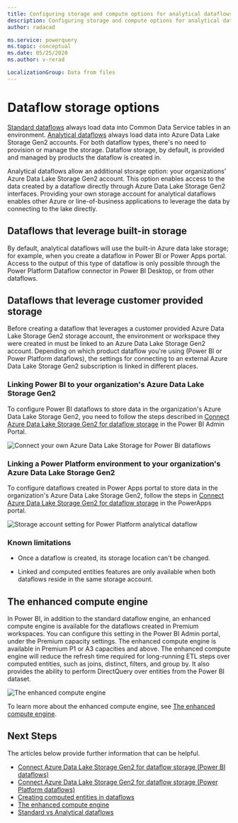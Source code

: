 ```yaml
---
title: Configuring storage and compute options for analytical dataflows
description: Configuring storage and compute options for analytical dataflows
author: radacad

ms.service: powerquery
ms.topic: conceptual
ms.date: 05/25/2020
ms.author: v-rerad

LocalizationGroup: Data from files
---
```


# Dataflow storage options

[Standard dataflows](understanding-differences-between-analytical-standard-dataflows.md) always load data into Common Data Service tables in an environment. [Analytical dataflows](understanding-differences-between-analytical-standard-dataflows.md) always load data into Azure Data Lake Storage Gen2 accounts. For both dataflow types, there's no need to provision or manage the storage. Dataflow storage, by default, is provided and managed by products the dataflow is created in.

Analytical dataflows allow an additional storage option: your organizations' Azure Data Lake Storage Gen2 account. This option enables access to the data created by a dataflow directly through Azure Data Lake Storage Gen2 interfaces. Providing your own storage account for analytical dataflows enables other Azure or line-of-business applications to leverage the data by connecting to the lake directly.

## Dataflows that leverage built-in storage

By default, analytical dataflows will use the built-in Azure data lake storage; for example, when you create a dataflow in Power BI or Power Apps portal. Access to the output of this type of dataflow is only possible through the Power Platform Dataflow connector in Power BI Desktop, or from other dataflows.

## Dataflows that leverage customer provided storage

Before creating a dataflow that leverages a customer provided Azure Data Lake Storage Gen2 storage account, the environment or workspace they were created in must be linked to an Azure Data Lake Storage Gen2 account. Depending on which product dataflow you're using (Power BI or Power Platform dataflows), the settings for connecting to an external Azure Data Lake Storage Gen2 subscription is linked in different places.

### Linking Power BI to your organization's Azure Data Lake Storage Gen2

To configure Power BI dataflows to store data in the organization's Azure Data Lake Storage Gen2, you need to follow the steps described in [Connect Azure Data Lake Storage Gen2 for dataflow storage](https://docs.microsoft.com/power-bi/transform-model/service-dataflows-connect-azure-data-lake-storage-gen2) in the Power BI Admin Portal.

![Connect your own Azure Data Lake Storage for Power BI dataflows](https://docs.microsoft.com/power-bi/transform-model/media/service-dataflows-connect-azure-data-lake-storage-gen2/dataflows-connect-08b.png)

### Linking a Power Platform environment to your organization's Azure Data Lake Storage Gen2

To configure dataflows created in Power Apps portal to store data in the organization's Azure Data Lake Storage Gen2, follow the steps in [Connect Azure Data Lake Storage Gen2 for dataflow storage](https://docs.microsoft.com/powerapps/maker/common-data-service/connect-azure-data-lake-storage-for-dataflow) in the PowerApps portal.

![Storage account setting for Power Platform analytical dataflow](https://docs.microsoft.com/powerapps/maker/common-data-service/media/select-storage-account.png)

### Known limitations

* Once a dataflow is created, its storage location can't be changed.

* Linked and computed entities features are only available when both dataflows reside in the same storage account.

## The enhanced compute engine

In Power BI, in addition to the standard dataflow engine, an enhanced compute engine is available for the dataflows created in Premium workspaces. You can configure this setting in the Power BI Admin portal, under the Premium capacity settings. The enhanced compute engine is available in Premium P1 or A3 capacities and above. The enhanced compute engine will reduce the refresh time required for long-running ETL steps over computed entities, such as joins, distinct, filters, and group by. It also provides the ability to perform DirectQuery over entities from the Power BI dataset.

![The enhanced compute engine](https://docs.microsoft.com/power-bi/transform-model/media/service-dataflows-enhanced-compute-engine/enhanced-compute-engine-01.png)

To learn more about the enhanced compute engine, see [The enhanced compute engine](https://docs.microsoft.com/power-bi/transform-model/service-dataflows-enhanced-compute-engine).

## Next Steps

The articles below provide further information that can be helpful.

- [Connect Azure Data Lake Storage Gen2 for dataflow storage (Power BI dataflows)](https://docs.microsoft.com/power-bi/service-dataflows-connect-azure-data-lake-storage-gen2
  )
- [Connect Azure Data Lake Storage Gen2 for dataflow storage (Power Platform dataflows)](https://docs.microsoft.com/powerapps/maker/common-data-service/connect-azure-data-lake-storage-for-dataflow)
- [Creating computed entities in dataflows](computed-entities.md)
- [The enhanced compute engine](https://docs.microsoft.com/power-bi/transform-model/service-dataflows-enhanced-compute-engine)
- [Standard vs Analytical dataflows](understanding-differences-between-analytical-standard-dataflows.md)
